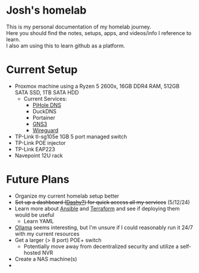 # Josh's homelab
This is my personal documentation of my homelab journey.  
Here you should find the notes, setups, apps, and videos/info I reference to learn.  
I also am using this to learn github as a platform.

# Current Setup
* Proxmox machine using a Ryzen 5 2600x, 16GB DDR4 RAM, 512GB SATA SSD, 1TB SATA HDD
  - Current Services:
    - [PiHole DNS](PiHole)
    - DuckDNS
    - Portainer
    - [GNS3](GNS3)
    - [Wireguard](Wireguard)
* TP-Link tl-sg105e 1GB 5 port managed switch
* TP-Link POE injector
* TP-Link EAP223
* Navepoint 12U rack

# Future Plans
* Organize my current homelab setup better
* ~~Set up a dashboard ([Dashy?](https://dashy.to/)) for quick access all my services~~ (5/12/24)  
* Learn more about [Ansible](https://www.ansible.com/) and [Terraform](https://www.terraform.io/) and see if deploying them would be useful  
  - Learn YAML  
* [Ollama](https://ollama.com/library/llama3) seems interesting, but I'm unsure if I could reasonably run it 24/7 with my current resources  
* Get a larger (> 8 port) POE+ switch
  - Potentially move away from decentralized security and utilize a self-hosted NVR
* Create a NAS machine(s)
* 
